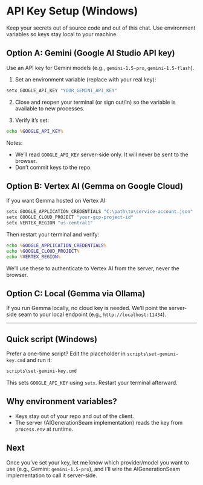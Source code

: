 # API Key Setup (Windows)

Keep your secrets out of source code and out of this chat. Use environment variables so keys stay local to your machine.

## Option A: Gemini (Google AI Studio API key)

Use an API key for Gemini models (e.g., `gemini-1.5-pro`, `gemini-1.5-flash`).

1) Set an environment variable (replace with your real key):

```cmd
setx GOOGLE_API_KEY "YOUR_GEMINI_API_KEY"
```

2) Close and reopen your terminal (or sign out/in) so the variable is available to new processes.

3) Verify it’s set:

```cmd
echo %GOOGLE_API_KEY%
```

Notes:
- We’ll read `GOOGLE_API_KEY` server-side only. It will never be sent to the browser.
- Don’t commit keys to the repo.

## Option B: Vertex AI (Gemma on Google Cloud)

If you want Gemma hosted on Vertex AI:

```cmd
setx GOOGLE_APPLICATION_CREDENTIALS "C:\path\to\service-account.json"
setx GOOGLE_CLOUD_PROJECT "your-gcp-project-id"
setx VERTEX_REGION "us-central1"
```

Then restart your terminal and verify:

```cmd
echo %GOOGLE_APPLICATION_CREDENTIALS%
echo %GOOGLE_CLOUD_PROJECT%
echo %VERTEX_REGION%
```

We’ll use these to authenticate to Vertex AI from the server, never the browser.

## Option C: Local (Gemma via Ollama)

If you run Gemma locally, no cloud key is needed. We’ll point the server-side seam to your local endpoint (e.g., `http://localhost:11434`).

---

## Quick script (Windows)

Prefer a one-time script? Edit the placeholder in `scripts\set-gemini-key.cmd` and run it:

```cmd
scripts\set-gemini-key.cmd
```

This sets `GOOGLE_API_KEY` using `setx`. Restart your terminal afterward.

## Why environment variables?
- Keys stay out of your repo and out of the client.
- The server (AIGenerationSeam implementation) reads the key from `process.env` at runtime.

## Next
Once you’ve set your key, let me know which provider/model you want to use (e.g., Gemini: `gemini-1.5-pro`), and I’ll wire the AIGenerationSeam implementation to call it server-side.
